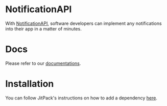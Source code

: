 # NotificationAPI

With [NotificationAPI](https://www.notificationapi.com), software developers can implement any notifications into their app in a matter of minutes.

# Docs

Please refer to our [documentations](https://docs.notificationapi.com/reference/android_sdk).

# Installation

You can follow JitPack's instructions on how to add a dependency [here](https://jitpack.io/#notificationapi-com/notificationapi-android-sdk).
